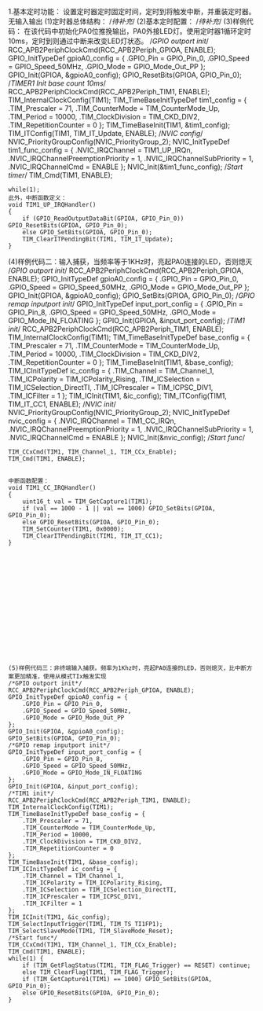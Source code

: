 1.基本定时功能：
    设置定时器定时固定时间，定时到将触发中断，并重装定时器。无输入输出
    (1)定时器总体结构：
    /*待补充*/
    (2)基本定时配置：
    /*待补充*/
    (3)样例代码：
    在该代码中初始化PA0位推挽输出，PA0外接LED灯。使用定时器1循环定时10ms，定时到则通过中断来改变LED灯状态。
    /*GPIO outport init*/
	RCC_APB2PeriphClockCmd(RCC_APB2Periph_GPIOA, ENABLE);
	GPIO_InitTypeDef gpioA0_config = {
		.GPIO_Pin = GPIO_Pin_0,
		.GPIO_Speed = GPIO_Speed_50MHz,
		.GPIO_Mode = GPIO_Mode_Out_PP
	};
	GPIO_Init(GPIOA, &gpioA0_config);
	GPIO_ResetBits(GPIOA, GPIO_Pin_0);
	/*TIMER1 Init base count 10ms*/
	RCC_APB2PeriphClockCmd(RCC_APB2Periph_TIM1, ENABLE);
	TIM_InternalClockConfig(TIM1);
	TIM_TimeBaseInitTypeDef tim1_config = {
		.TIM_Prescaler = 71,
		.TIM_CounterMode = TIM_CounterMode_Up,
		.TIM_Period = 10000,
		.TIM_ClockDivision = TIM_CKD_DIV2,
		.TIM_RepetitionCounter = 0
	};
	TIM_TimeBaseInit(TIM1, &tim1_config);
	TIM_ITConfig(TIM1, TIM_IT_Update, ENABLE);
	/*NVIC config*/
	NVIC_PriorityGroupConfig(NVIC_PriorityGroup_2);
	NVIC_InitTypeDef tim1_func_config = {
		.NVIC_IRQChannel = TIM1_UP_IRQn,
		.NVIC_IRQChannelPreemptionPriority = 1,
		.NVIC_IRQChannelSubPriority = 1,
		.NVIC_IRQChannelCmd = ENABLE
	};
	NVIC_Init(&tim1_func_config);
	/*Start timer*/
	TIM_Cmd(TIM1, ENABLE);
	
	while(1);
    此外，中断函数定义：
    void TIM1_UP_IRQHandler()
    {
        if (GPIO_ReadOutputDataBit(GPIOA, GPIO_Pin_0)) GPIO_ResetBits(GPIOA, GPIO_Pin_0);
        else GPIO_SetBits(GPIOA, GPIO_Pin_0);
        TIM_ClearITPendingBit(TIM1, TIM_IT_Update);
    }













(4)样例代码二：输入捕获，当频率等于1KHz时，亮起PA0连接的LED，否则熄灭
	/*GPIO outport init*/
	RCC_APB2PeriphClockCmd(RCC_APB2Periph_GPIOA, ENABLE);
	GPIO_InitTypeDef gpioA0_config = {
		.GPIO_Pin = GPIO_Pin_0,
		.GPIO_Speed = GPIO_Speed_50MHz,
		.GPIO_Mode = GPIO_Mode_Out_PP
	};
	GPIO_Init(GPIOA, &gpioA0_config);
	GPIO_SetBits(GPIOA, GPIO_Pin_0);
	/*GPIO remap inputport init*/
	GPIO_InitTypeDef input_port_config = {
		.GPIO_Pin = GPIO_Pin_8,
		.GPIO_Speed = GPIO_Speed_50MHz,
		.GPIO_Mode = GPIO_Mode_IN_FLOATING
	};
	GPIO_Init(GPIOA, &input_port_config);
	/*TIM1 init*/
	RCC_APB2PeriphClockCmd(RCC_APB2Periph_TIM1, ENABLE);
	TIM_InternalClockConfig(TIM1);
	TIM_TimeBaseInitTypeDef base_config = {
		.TIM_Prescaler = 71,
		.TIM_CounterMode = TIM_CounterMode_Up,
		.TIM_Period = 10000,
		.TIM_ClockDivision = TIM_CKD_DIV2,
		.TIM_RepetitionCounter = 0
	};
	TIM_TimeBaseInit(TIM1, &base_config);
	TIM_ICInitTypeDef ic_config = {
		.TIM_Channel = TIM_Channel_1,
		.TIM_ICPolarity = TIM_ICPolarity_Rising,
		.TIM_ICSelection = TIM_ICSelection_DirectTI,
		.TIM_ICPrescaler = TIM_ICPSC_DIV1,
		.TIM_ICFilter = 1
	};
	TIM_ICInit(TIM1, &ic_config);
	TIM_ITConfig(TIM1, TIM_IT_CC1, ENABLE);
	/*NVIC init*/
	NVIC_PriorityGroupConfig(NVIC_PriorityGroup_2);
	NVIC_InitTypeDef nvic_config = {
		.NVIC_IRQChannel = TIM1_CC_IRQn,
		.NVIC_IRQChannelPreemptionPriority = 1,
		.NVIC_IRQChannelSubPriority = 1,
		.NVIC_IRQChannelCmd = ENABLE
	};
	NVIC_Init(&nvic_config);
	/*Start func*/
	
	TIM_CCxCmd(TIM1, TIM_Channel_1, TIM_CCx_Enable);
	TIM_Cmd(TIM1, ENABLE);


	中断函数配置：
	void TIM1_CC_IRQHandler()
	{
		uint16_t val = TIM_GetCapture1(TIM1);
		if (val == 1000 - 1 || val == 1000) GPIO_SetBits(GPIOA, GPIO_Pin_0);
		else GPIO_ResetBits(GPIOA, GPIO_Pin_0);
		TIM_SetCounter(TIM1, 0x0000);
		TIM_ClearITPendingBit(TIM1, TIM_IT_CC1);
	}

















	(5)样例代码三：非终端输入捕获。频率为1Khz时，亮起PA0连接的LED，否则熄灭，比中断方案更加精准，使用从模式TIx触发实现
	/*GPIO outport init*/
	RCC_APB2PeriphClockCmd(RCC_APB2Periph_GPIOA, ENABLE);
	GPIO_InitTypeDef gpioA0_config = {
		.GPIO_Pin = GPIO_Pin_0,
		.GPIO_Speed = GPIO_Speed_50MHz,
		.GPIO_Mode = GPIO_Mode_Out_PP
	};
	GPIO_Init(GPIOA, &gpioA0_config);
	GPIO_SetBits(GPIOA, GPIO_Pin_0);
	/*GPIO remap inputport init*/
	GPIO_InitTypeDef input_port_config = {
		.GPIO_Pin = GPIO_Pin_8,
		.GPIO_Speed = GPIO_Speed_50MHz,
		.GPIO_Mode = GPIO_Mode_IN_FLOATING
	};
	GPIO_Init(GPIOA, &input_port_config);
	/*TIM1 init*/
	RCC_APB2PeriphClockCmd(RCC_APB2Periph_TIM1, ENABLE);
	TIM_InternalClockConfig(TIM1);
	TIM_TimeBaseInitTypeDef base_config = {
		.TIM_Prescaler = 71,
		.TIM_CounterMode = TIM_CounterMode_Up,
		.TIM_Period = 10000,
		.TIM_ClockDivision = TIM_CKD_DIV2,
		.TIM_RepetitionCounter = 0
	};
	TIM_TimeBaseInit(TIM1, &base_config);
	TIM_ICInitTypeDef ic_config = {
		.TIM_Channel = TIM_Channel_1,
		.TIM_ICPolarity = TIM_ICPolarity_Rising,
		.TIM_ICSelection = TIM_ICSelection_DirectTI,
		.TIM_ICPrescaler = TIM_ICPSC_DIV1,
		.TIM_ICFilter = 1
	};
	TIM_ICInit(TIM1, &ic_config);
	TIM_SelectInputTrigger(TIM1, TIM_TS_TI1FP1);
	TIM_SelectSlaveMode(TIM1, TIM_SlaveMode_Reset);
	/*Start func*/
	TIM_CCxCmd(TIM1, TIM_Channel_1, TIM_CCx_Enable);
	TIM_Cmd(TIM1, ENABLE);
	while(1) {
		if (TIM_GetFlagStatus(TIM1, TIM_FLAG_Trigger) == RESET) continue;
		else TIM_ClearFlag(TIM1, TIM_FLAG_Trigger);
		if (TIM_GetCapture1(TIM1) == 1000) GPIO_SetBits(GPIOA, GPIO_Pin_0);
		else GPIO_ResetBits(GPIOA, GPIO_Pin_0);
	}
	
